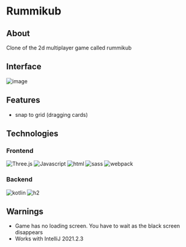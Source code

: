 # Rummikub

## About
Clone of the 2d multiplayer game called rummikub

## Interface

![image](https://user-images.githubusercontent.com/63966121/172072177-ef809439-4754-4904-a5e3-f3396550f997.png)


<!-- Play [here](https://rumikub2.herokuapp.com/game/index.html) -->


## Features
- snap to grid (dragging cards)


## Technologies
### Frontend

![Three.js](https://img.shields.io/badge/three.js-000000?style=for-the-badge&logo=three.js&logoColor=FFFFFF)
![Javascript](https://img.shields.io/badge/JavaScript-F7DF1E?logo=JavaScript&logoColor=black&style=for-the-badge)
![html](https://img.shields.io/badge/HTML5-E34F26?style=for-the-badge&logo=html5&logoColor=white)
![sass](https://img.shields.io/badge/Sass-CC6699?style=for-the-badge&logo=sass&logoColor=white)
![webpack](https://img.shields.io/badge/webpack%20-%238DD6F9.svg?&style=for-the-badge&logo=webpack&logoColor=black)

### Backend
![kotlin](https://img.shields.io/badge/kotlin-black.svg?&style=for-the-badge&logo=kotlin&logoColor=B322E9)
![h2](https://img.shields.io/badge/h2-001AE1.svg?&style=for-the-badge&logo=h2&logoColor=B322E9)

## Warnings
- Game has no loading screen. You have to wait as the black screen disappears
- Works with IntelliJ 2021.2.3
